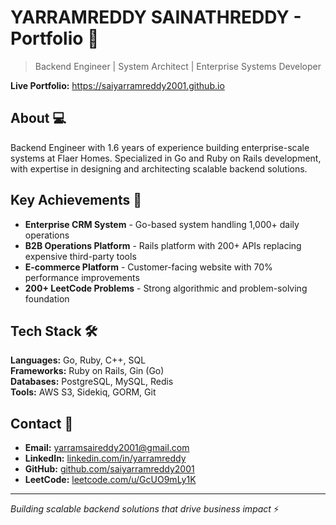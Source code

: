 # YARRAMREDDY SAINATHREDDY - Portfolio 🚀

> Backend Engineer | System Architect | Enterprise Systems Developer

**Live Portfolio:** https://saiyarramreddy2001.github.io

## About 💻

Backend Engineer with 1.6 years of experience building enterprise-scale systems at Flaer Homes. Specialized in Go and Ruby on Rails development, with expertise in designing and architecting scalable backend solutions.

## Key Achievements 🎯

- **Enterprise CRM System** - Go-based system handling 1,000+ daily operations
- **B2B Operations Platform** - Rails platform with 200+ APIs replacing expensive third-party tools
- **E-commerce Platform** - Customer-facing website with 70% performance improvements
- **200+ LeetCode Problems** - Strong algorithmic and problem-solving foundation

## Tech Stack 🛠️

**Languages:** Go, Ruby, C++, SQL  
**Frameworks:** Ruby on Rails, Gin (Go)  
**Databases:** PostgreSQL, MySQL, Redis  
**Tools:** AWS S3, Sidekiq, GORM, Git

## Contact 📧

- **Email:** yarramsaireddy2001@gmail.com
- **LinkedIn:** [linkedin.com/in/yarramreddy](https://linkedin.com/in/yarramreddy)
- **GitHub:** [github.com/saiyarramreddy2001](https://github.com/saiyarramreddy2001)
- **LeetCode:** [leetcode.com/u/GcUO9mLy1K](https://leetcode.com/u/GcUO9mLy1K)

---

_Building scalable backend solutions that drive business impact_ ⚡
